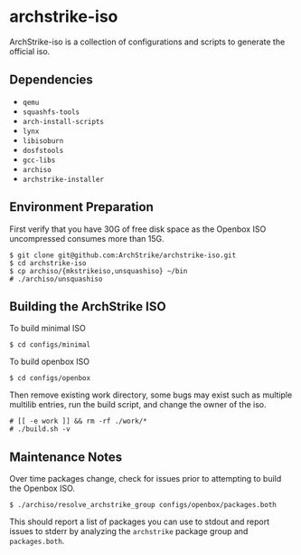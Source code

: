 archstrike-iso
===============
ArchStrike-iso is a collection of configurations and scripts to generate the official iso.    

Dependencies
------------
 * `qemu`
 * `squashfs-tools`
 * `arch-install-scripts`
 * `lynx`
 * `libisoburn`
 * `dosfstools`
 * `gcc-libs`
 * `archiso`
 * `archstrike-installer`

Environment Preparation
-----------------------
First verify that you have 30G of free disk space as the Openbox ISO uncompressed consumes more than 15G.
```shell
$ git clone git@github.com:ArchStrike/archstrike-iso.git
$ cd archstrike-iso
$ cp archiso/{mkstrikeiso,unsquashiso} ~/bin
# ./archiso/unsquashiso
```

Building the ArchStrike ISO
---------------------------
To build minimal ISO
```shell
$ cd configs/minimal
```
To build openbox ISO
```shell
$ cd configs/openbox
```
Then remove existing work directory, some bugs may exist such as multiple multilib entries,
run the build script, and change the owner of the iso.
```
# [[ -e work ]] && rm -rf ./work/*
# ./build.sh -v
```

Maintenance Notes
-----------------
Over time packages change, check for issues prior to attempting to build the Openbox ISO.
```
$ ./archiso/resolve_archstrike_group configs/openbox/packages.both
```
This should report a list of packages you can use to stdout and report issues to stderr by analyzing the `archstrike` package group and `packages.both`.
